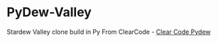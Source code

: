 # PyDew-Valley
Stardew Valley clone build in Py
From ClearCode - [Clear Code Pydew](https://www.youtube.com/watch?v=T4IX36sP_0c)
